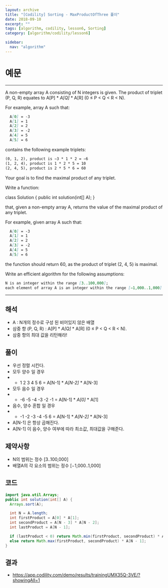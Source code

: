 ```yaml
---
layout: archive
title: "[Codility] Sorting - MaxProductOfThree 풀이"
date: 2018-09-10
excerpt: ""
tags: [algorithm, codility, lesson6, Sorting]
category: [algorithm/codility/lesson6]

sidebar:
  nav: "algorithm"
---
```


# 예문

* * *

A non-empty array A consisting of N integers is given. The product of triplet (P, Q, R) equates to A[P] * *A[Q]* * A[R] (0 ≤ P < Q < R < N).

For example, array A such that:

``` markdown
  A[0] = -3
  A[1] = 1
  A[2] = 2
  A[3] = -2
  A[4] = 5
  A[5] = 6
```

contains the following example triplets:

``` markdown
(0, 1, 2), product is −3 * 1 * 2 = −6
(1, 2, 4), product is 1 * 2 * 5 = 10
(2, 4, 5), product is 2 * 5 * 6 = 60
```

Your goal is to find the maximal product of any triplet.

Write a function:

class Solution { public int solution(int[] A); }

that, given a non-empty array A, returns the value of the maximal product of any triplet.

For example, given array A such that:

``` markdown
  A[0] = -3
  A[1] = 1
  A[2] = 2
  A[3] = -2
  A[4] = 5
  A[5] = 6
```

the function should return 60, as the product of triplet (2, 4, 5) is maximal.

Write an efficient algorithm for the following assumptions:

``` markdown
N is an integer within the range [3..100,000];
each element of array A is an integer within the range [−1,000..1,000].
```

* * *

## 해석

* A : N개의 정수로 구성 된 비어있지 않은 배열
* 삼중 항 (P, Q, R) : A[P] * *A[Q]* * A[R] (0 ≤ P < Q < R < N).
* 삼중 항의 최대 값을 리턴해라!

## 풀이

* 우선 정렬 시킨다.
* 모두 양수 일 경우
* * 1 2 3 4 5 6 = A[N-1] * *A[N-2]* * A[N-3]
* 모두 음수 일 경우
* * -6 -5 -4 -3 -2 -1 = A[N-1] * *A[0]* * A[1]
* 음수, 양수 혼합 일 경우
* * -1 -2 -3 -4 -5 6 = A[N-1] * *A[N-2]* * A[N-3]
* A[N-1] 은 항상 곱해진다.
* A[N-1] 이 음수, 양수 여부에 따라 최소값, 최대값을 구해준다.

## 제약사항

* N의 범위는 정수 [3..100,000]
* 배열A의 각 요소의 범위는 정수 [−1,000..1,000]

## 코드

``` java
import java.util.Arrays;
public int solution(int[] A) {
  Arrays.sort(A);

  int N = A.length;
  int firstProduct = A[0] * A[1];
  int secondProduct = A[N - 3] * A[N - 2];
  int lastProduct = A[N - 1];

  if (lastProduct < 0) return Math.min(firstProduct, secondProduct) * A[N - 1];
  else return Math.max(firstProduct, secondProduct) * A[N - 1];
}
```

## 결과

* <https://app.codility.com/demo/results/trainingUMX35Q-3VE/?showingAll=1>